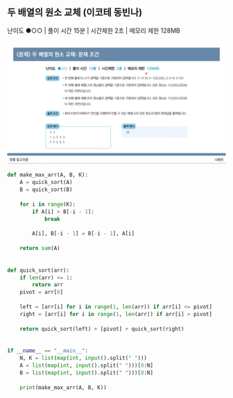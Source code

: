 ## 두 배열의 원소 교체 (이코테 동빈나)

난이도 ●○○ | 풀이 시간 15분 | 시간제한 2초 | 메모리 제한 128MB

![image-20210224174522232](https://github.com/ussr1285/Coding_test/blob/main/submitted/md/img/(%EC%9D%B4%EC%BD%94%ED%85%8C%20%EB%8F%99%EB%B9%88%EB%82%98)%EB%91%90%20%EB%B0%B0%EC%97%B4%EC%9D%98%20%EC%9B%90%EC%86%8C%20%EA%B5%90%EC%B2%B4.png?raw=true)



```python
def make_max_arr(A, B, K):
    A = quick_sort(A)
    B = quick_sort(B)

    for i in range(K):
        if A[i] > B[-i - 1]:
            break

        A[i], B[-i - 1] = B[-i - 1], A[i]

    return sum(A)


def quick_sort(arr):
    if len(arr) <= 1:
        return arr
    pivot = arr[0]

    left = [arr[i] for i in range(1, len(arr)) if arr[i] <= pivot]
    right = [arr[i] for i in range(1, len(arr)) if arr[i] > pivot]

    return quick_sort(left) + [pivot] + quick_sort(right)


if __name__ == "__main__":
    N, K = list(map(int, input().split(" ")))
    A = list(map(int, input().split(" ")))[0:N]
    B = list(map(int, input().split(" ")))[0:N]

    print(make_max_arr(A, B, K))

```



